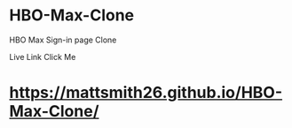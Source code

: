 # HBO-Max-Clone

HBO Max Sign-in page Clone

Live Link Click Me
# https://mattsmith26.github.io/HBO-Max-Clone/
